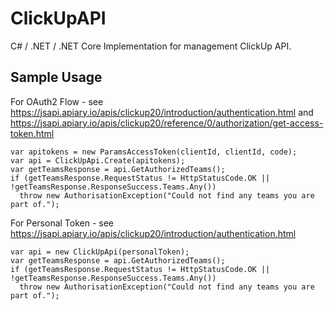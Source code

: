 # ClickUpAPI

C# / .NET / .NET Core Implementation for management ClickUp API.

## Sample Usage

For OAuth2 Flow - see https://jsapi.apiary.io/apis/clickup20/introduction/authentication.html and https://jsapi.apiary.io/apis/clickup20/reference/0/authorization/get-access-token.html

```
var apitokens = new ParamsAccessToken(clientId, clientId, code);
var api = ClickUpApi.Create(apitokens);
var getTeamsResponse = api.GetAuthorizedTeams();
if (getTeamsResponse.RequestStatus != HttpStatusCode.OK || !getTeamsResponse.ResponseSuccess.Teams.Any())
  throw new AuthorisationException("Could not find any teams you are part of.");
```

For Personal Token - see https://jsapi.apiary.io/apis/clickup20/introduction/authentication.html

```
var api = new ClickUpApi(personalToken);
var getTeamsResponse = api.GetAuthorizedTeams();
if (getTeamsResponse.RequestStatus != HttpStatusCode.OK || !getTeamsResponse.ResponseSuccess.Teams.Any())
  throw new AuthorisationException("Could not find any teams you are part of.");
```
